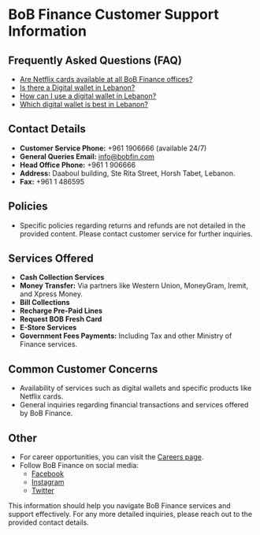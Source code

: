 # BoB Finance Customer Support Information

## Frequently Asked Questions (FAQ)
- [Are Netflix cards available at all BoB Finance offices?](https://www.bob-finance.com/Inside/FAQ/792817dd-5d5f-4703-8b16-632f355c716c)
- [Is there a Digital wallet in Lebanon?](https://www.bob-finance.com/Inside/FAQ/63ea8c52-01c5-4925-a72f-2f3baa6dd372)
- [How can I use a digital wallet in Lebanon?](https://www.bob-finance.com/Inside/FAQ/4c8c4a9c-bfb4-4585-98c1-c4cc29380a88)
- [Which digital wallet is best in Lebanon?](https://www.bob-finance.com/Inside/FAQ/931816f9-05d4-4c2b-acdf-76abef14b05f)

## Contact Details
- **Customer Service Phone:** +961 1906666 (available 24/7)
- **General Queries Email:** [info@bobfin.com](mailto:info@bobfin.com)
- **Head Office Phone:** +961 1 906666
- **Address:** Daaboul building, Ste Rita Street, Horsh Tabet, Lebanon.
- **Fax:** +961 1 486595

## Policies
- Specific policies regarding returns and refunds are not detailed in the provided content. Please contact customer service for further inquiries.

## Services Offered
- **Cash Collection Services**
- **Money Transfer:** Via partners like Western Union, MoneyGram, Iremit, and Xpress Money.
- **Bill Collections**
- **Recharge Pre-Paid Lines**
- **Request BOB Fresh Card**
- **E-Store Services**
- **Government Fees Payments:** Including Tax and other Ministry of Finance services.

## Common Customer Concerns
- Availability of services such as digital wallets and specific products like Netflix cards.
- General inquiries regarding financial transactions and services offered by BoB Finance.

## Other
- For career opportunities, you can visit the [Careers page](https://www.bob-finance.com/Inside/InsidePages/Careers).
- Follow BoB Finance on social media:
  - [Facebook](https://www.facebook.com/BobFinanceSal)
  - [Instagram](https://www.instagram.com/BoB_Finance)
  - [Twitter](https://twitter.com/BoBFinance2)

This information should help you navigate BoB Finance services and support effectively. For any more detailed inquiries, please reach out to the provided contact details.